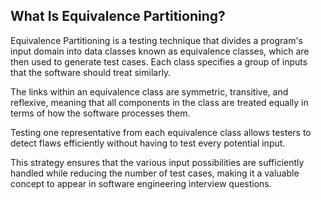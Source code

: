 ## What Is Equivalence Partitioning?
Equivalence Partitioning is a testing technique that divides a program's input domain into data classes known as equivalence classes, which are then used to generate test cases. Each class specifies a group of inputs that the software should treat similarly.

The links within an equivalence class are symmetric, transitive, and reflexive, meaning that all components in the class are treated equally in terms of how the software processes them.

Testing one representative from each equivalence class allows testers to detect flaws efficiently without having to test every potential input.

This strategy ensures that the various input possibilities are sufficiently handled while reducing the number of test cases, making it a valuable concept to appear in software engineering interview questions.
